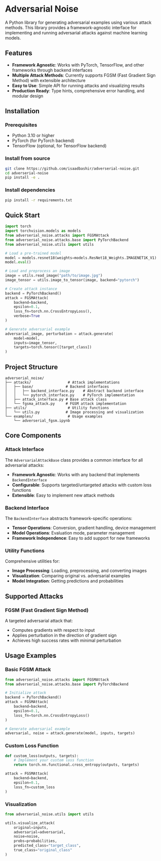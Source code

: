 # Adversarial Noise

A Python library for generating adversarial examples using various attack methods. This library provides a framework-agnostic interface for implementing and running adversarial attacks against machine learning models.

## Features

- **Framework Agnostic**: Works with PyTorch, TensorFlow, and other frameworks through backend interfaces
- **Multiple Attack Methods**: Currently supports FGSM (Fast Gradient Sign Method) with extensible architecture
- **Easy to Use**: Simple API for running attacks and visualizing results
- **Production Ready**: Type hints, comprehensive error handling, and modular design

## Installation

### Prerequisites

- Python 3.10 or higher
- PyTorch (for PyTorch backend)
- TensorFlow (optional, for TensorFlow backend)

### Install from source

```bash
git clone https://github.com/isaadbashir/adverserial-noise.git
cd adverserial-noise
pip install -e .
```

### Install dependencies

```bash
pip install -r requirements.txt
```

## Quick Start

```python
import torch
import torchvision.models as models
from adverserial_noise.attacks import FGSMAttack
from adverserial_noise.attacks.base import PyTorchBackend
from adverserial_noise.utils import utils

# Load a pre-trained model
model = models.resnet18(weights=models.ResNet18_Weights.IMAGENET1K_V1)
model.eval()

# Load and preprocess an image
image = utils.read_image("path/to/image.jpg")
image_tensor = utils.image_to_tensor(image, backend="pytorch")

# Create attack instance
backend = PyTorchBackend()
attack = FGSMAttack(
    backend=backend,
    epsilon=0.1,
    loss_fn=torch.nn.CrossEntropyLoss(),
    verbose=True
)

# Generate adversarial example
adversarial_image, perturbation = attack.generate(
    model=model,
    inputs=image_tensor,
    targets=torch.tensor([target_class])
)
```

## Project Structure

```
adverserial_noise/
├── attacks/                 # Attack implementations
│   ├── base/               # Backend interfaces
│   │   ├── backend_interface.py    # Abstract backend interface
│   │   └── pytorch_interface.py    # PyTorch implementation
│   ├── attack_interface.py # Base attack class
│   └── fgsma_attack.py     # FGSM attack implementation
├── utils/                   # Utility functions
│   └── utils.py            # Image processing and visualization
└── examples/                # Usage examples
    └── adverserial_fgsm.ipynb
```

## Core Components

### Attack Interface

The `AdversarialAttackBase` class provides a common interface for all adversarial attacks:

- **Framework Agnostic**: Works with any backend that implements `BackendInterface`
- **Configurable**: Supports targeted/untargeted attacks with custom loss functions
- **Extensible**: Easy to implement new attack methods

### Backend Interface

The `BackendInterface` abstracts framework-specific operations:

- **Tensor Operations**: Conversion, gradient handling, device management
- **Model Operations**: Evaluation mode, parameter management
- **Framework Independence**: Easy to add support for new frameworks

### Utility Functions

Comprehensive utilities for:

- **Image Processing**: Loading, preprocessing, and converting images
- **Visualization**: Comparing original vs. adversarial examples
- **Model Integration**: Getting predictions and probabilities

## Supported Attacks

### FGSM (Fast Gradient Sign Method)

A targeted adversarial attack that:

- Computes gradients with respect to input
- Applies perturbation in the direction of gradient sign
- Achieves high success rates with minimal perturbation

## Usage Examples

### Basic FGSM Attack

```python
from adverserial_noise.attacks import FGSMAttack
from adverserial_noise.attacks.base import PyTorchBackend

# Initialize attack
backend = PyTorchBackend()
attack = FGSMAttack(
    backend=backend,
    epsilon=0.1,
    loss_fn=torch.nn.CrossEntropyLoss()
)

# Generate adversarial example
adversarial, noise = attack.generate(model, inputs, targets)
```

### Custom Loss Function

```python
def custom_loss(outputs, targets):
    # Implement your custom loss function
    return torch.nn.functional.cross_entropy(outputs, targets)

attack = FGSMAttack(
    backend=backend,
    epsilon=0.1,
    loss_fn=custom_loss
)
```

### Visualization

```python
from adverserial_noise.utils import utils

utils.visualize_attack(
    original=inputs,
    adversarial=adversarial,
    noise=noise,
    probs=probabilities,
    predicted_class="target_class",
    true_class="original_class"
)
```